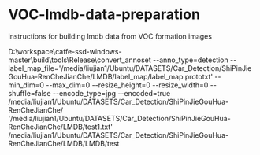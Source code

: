 # VOC-lmdb-data-preparation
instructions for building lmdb data from VOC formation images


D:\workspace\caffe-ssd-windows-master\build\tools\Release\convert_annoset 
--anno_type=detection 
--label_map_file='/media/liujian1/Ubuntu/DATASETS/Car_Detection/ShiPinJieGouHua-RenCheJianChe/LMDB/label_map/label_map.prototxt' 
--min_dim=0 
--max_dim=0 
--resize_height=0 --resize_width=0 
--shuffle=false 
--encode_type=jpg 
--encoded=true
/media/liujian1/Ubuntu/DATASETS/Car_Detection/ShiPinJieGouHua-RenCheJianChe/ 
'/media/liujian1/Ubuntu/DATASETS/Car_Detection/ShiPinJieGouHua-RenCheJianChe/LMDB/test1.txt' 
/media/liujian1/Ubuntu/DATASETS/Car_Detection/ShiPinJieGouHua-RenCheJianChe/LMDB/LMDB/test
